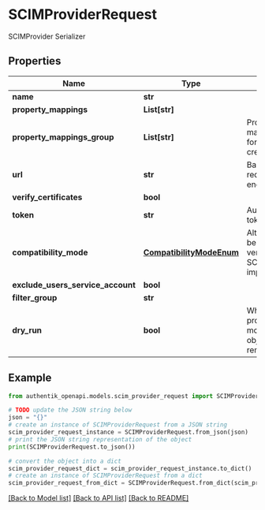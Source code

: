 # SCIMProviderRequest

SCIMProvider Serializer

## Properties

Name | Type | Description | Notes
------------ | ------------- | ------------- | -------------
**name** | **str** |  | 
**property_mappings** | **List[str]** |  | [optional] 
**property_mappings_group** | **List[str]** | Property mappings used for group creation/updating. | [optional] 
**url** | **str** | Base URL to SCIM requests, usually ends in /v2 | 
**verify_certificates** | **bool** |  | [optional] 
**token** | **str** | Authentication token | 
**compatibility_mode** | [**CompatibilityModeEnum**](CompatibilityModeEnum.md) | Alter authentik behavior for vendor-specific SCIM implementations. | [optional] 
**exclude_users_service_account** | **bool** |  | [optional] 
**filter_group** | **str** |  | [optional] 
**dry_run** | **bool** | When enabled, provider will not modify or create objects in the remote system. | [optional] 

## Example

```python
from authentik_openapi.models.scim_provider_request import SCIMProviderRequest

# TODO update the JSON string below
json = "{}"
# create an instance of SCIMProviderRequest from a JSON string
scim_provider_request_instance = SCIMProviderRequest.from_json(json)
# print the JSON string representation of the object
print(SCIMProviderRequest.to_json())

# convert the object into a dict
scim_provider_request_dict = scim_provider_request_instance.to_dict()
# create an instance of SCIMProviderRequest from a dict
scim_provider_request_from_dict = SCIMProviderRequest.from_dict(scim_provider_request_dict)
```
[[Back to Model list]](../README.md#documentation-for-models) [[Back to API list]](../README.md#documentation-for-api-endpoints) [[Back to README]](../README.md)


